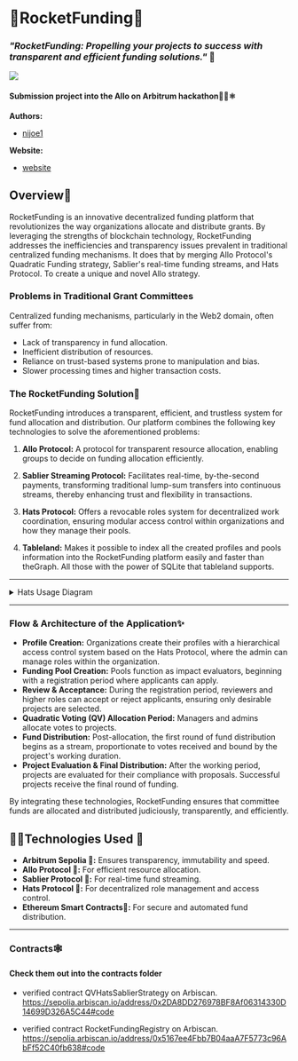 # 🚀RocketFunding🚀

### _"RocketFunding: Propelling your projects to success with transparent and efficient funding solutions."_ 🚀

<img src="../AlloHackathon/client/public/RocketFunding.webp"/>

#### Submission project into the Allo on Arbitrum hackathon🧑‍🚀⚛

**Authors:**

- [nijoe1](https://github.com/nijoe1)

**Website:**

- [website](https:rocketfunding.vercel.app)


## Overview📜

RocketFunding is an innovative decentralized funding platform that revolutionizes the way organizations allocate and distribute grants. By leveraging the strengths of blockchain technology, RocketFunding addresses the inefficiencies and transparency issues prevalent in traditional centralized funding mechanisms. It does that by merging Allo Protocol's Quadratic Funding strategy, Sablier's real-time funding streams, and Hats Protocol. To create a unique and novel Allo strategy.

### Problems in Traditional Grant Committees

Centralized funding mechanisms, particularly in the Web2 domain, often suffer from:

- Lack of transparency in fund allocation.
- Inefficient distribution of resources.
- Reliance on trust-based systems prone to manipulation and bias.
- Slower processing times and higher transaction costs.

### The RocketFunding Solution🔮

RocketFunding introduces a transparent, efficient, and trustless system for fund allocation and distribution. Our platform combines the following key technologies to solve the aforementioned problems:

1. **Allo Protocol:** A protocol for transparent resource allocation, enabling groups to decide on funding allocation efficiently.
2. **Sablier Streaming Protocol:** Facilitates real-time, by-the-second payments, transforming traditional lump-sum transfers into continuous streams, thereby enhancing trust and flexibility in transactions.
3. **Hats Protocol:** Offers a revocable roles system for decentralized work coordination, ensuring modular access control within organizations and how they manage their pools.

4. **Tableland:** Makes it possible to index all the created profiles and pools information into the RocketFunding platform easily and faster than theGraph. All those with the power of SQLite that tableland supports.

---

<details>
  <summary>Hats Usage Diagram</summary>
  
  ### Hats Usage
  <img src="https://gateway.lighthouse.storage/ipfs/QmZgPg7FeGXoot8zkbFQkB78tJCpBvNWx9obn2SrqofxiK"/>
</details>

---

### Flow & Architecture of the Application✨

- **Profile Creation:** Organizations create their profiles with a hierarchical access control system based on the Hats Protocol, where the admin can manage roles within the organization.
- **Funding Pool Creation:** Pools function as impact evaluators, beginning with a registration period where applicants can apply.
- **Review & Acceptance:** During the registration period, reviewers and higher roles can accept or reject applicants, ensuring only desirable projects are selected.
- **Quadratic Voting (QV) Allocation Period:** Managers and admins allocate votes to projects.
- **Fund Distribution:** Post-allocation, the first round of fund distribution begins as a stream, proportionate to votes received and bound by the project's working duration.
- **Project Evaluation & Final Distribution:** After the working period, projects are evaluated for their compliance with proposals. Successful projects receive the final round of funding.

By integrating these technologies, RocketFunding ensures that committee funds are allocated and distributed judiciously, transparently, and efficiently.

## 🧑‍💻Technologies Used 🤖

- **Arbitrum Sepolia 💎:** Ensures transparency, immutability and speed.
- **Allo Protocol 💎:** For efficient resource allocation.
- **Sablier Protocol 💎:** For real-time fund streaming.
- **Hats Protocol 💎:** For decentralized role management and access control.
- **Ethereum Smart Contracts💎:** For secure and automated fund distribution.

---

### Contracts🕸️

#### Check them out into the contracts folder

- verified contract QVHatsSablierStrategy on Arbiscan.
  https://sepolia.arbiscan.io/address/0x2DA8DD276978BF8Af06314330D14699D326A5C44#code

- verified contract RocketFundingRegistry on Arbiscan.
  https://sepolia.arbiscan.io/address/0x5167ee4Fbb7B04aaA7F5773c96AbFf52C40fb638#code
